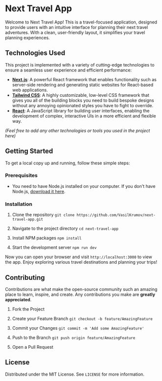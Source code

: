 # Next Travel App

Welcome to Next Travel App! This is a travel-focused application, designed to provide users with an intuitive interface for planning their next travel adventures. With a clean, user-friendly layout, it simplifies your travel planning experiences.

## Technologies Used

This project is implemented with a variety of cutting-edge technologies to ensure a seamless user experience and efficient performance:

- **[Next.js](https://nextjs.org/)**: A powerful React framework that enables functionality such as server-side rendering and generating static websites for React-based web applications.
- **[Tailwind CSS](https://tailwindcss.com/)**: A highly customizable, low-level CSS framework that gives you all of the building blocks you need to build bespoke designs without any annoying opinionated styles you have to fight to override.
- **[React](https://reactjs.org/)**: A JavaScript library for building user interfaces, enabling the development of complex, interactive UIs in a more efficient and flexible way.

_(Feel free to add any other technologies or tools you used in the project here)_

## Getting Started

To get a local copy up and running, follow these simple steps:

### Prerequisites

- You need to have Node.js installed on your computer. If you don't have Node.js, [download it here](https://nodejs.org/).

### Installation

1. Clone the repository
`git clone https://github.com/VasilKrumov/next-travel-app.git`

2. Navigate to the project directory
`cd next-travel-app`

3. Install NPM packages
`npm install`

4. Start the development server
`npm run dev` 

Now you can open your browser and visit `http://localhost:3000` to view the app. Enjoy exploring various travel destinations and planning your trips!

## Contributing

Contributions are what make the open-source community such an amazing place to learn, inspire, and create. Any contributions you make are **greatly appreciated**.

1. Fork the Project
2. Create your Feature Branch 
`git checkout -b feature/AmazingFeature`

3. Commit your Changes 
`git commit -m 'Add some AmazingFeature'`

4. Push to the Branch 
`git push origin feature/AmazingFeature`

5. Open a Pull Request

## License

Distributed under the MIT License. See `LICENSE` for more information.
